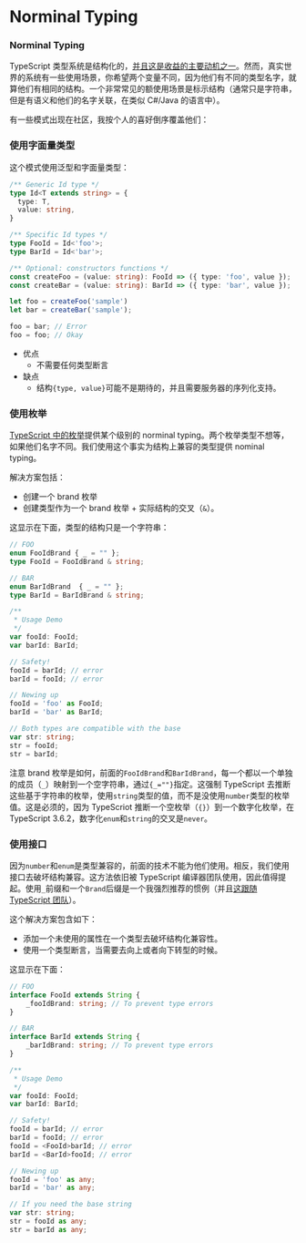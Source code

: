 # Norminal Typing

### Norminal Typing

TypeScript 类型系统是结构化的，[并且这是收益的主要动机之一](https://basarat.gitbook.io/typescript/getting-started/why-typescript)。然而，真实世界的系统有一些使用场景，你希望两个变量不同，因为他们有不同的类型名字，就算他们有相同的结构。一个非常常见的额使用场景是标示结构（通常只是字符串，但是有语义和他们的名字关联，在类似 C#/Java 的语言中）。

有一些模式出现在社区，我按个人的喜好倒序覆盖他们：


### 使用字面量类型

这个模式使用泛型和字面量类型：
```ts
/** Generic Id type */
type Id<T extends string> = {
  type: T,
  value: string,
}

/** Specific Id types */
type FooId = Id<'foo'>;
type BarId = Id<'bar'>;

/** Optional: constructors functions */
const createFoo = (value: string): FooId => ({ type: 'foo', value });
const createBar = (value: string): BarId => ({ type: 'bar', value });

let foo = createFoo('sample')
let bar = createBar('sample');

foo = bar; // Error
foo = foo; // Okay
```

- 优点
    - 不需要任何类型断言
- 缺点
    - 结构`{type, value}`可能不是期待的，并且需要服务器的序列化支持。

### 使用枚举

[TypeScript 中的枚举](https://basarat.gitbook.io/typescript/type-system/enums)提供某个级别的 norminal typing。两个枚举类型不想等，如果他们名字不同。我们使用这个事实为结构上兼容的类型提供 nominal typing。

解决方案包括：
- 创建一个 brand 枚举
- 创建类型作为一个 brand 枚举 + 实际结构的交叉（`&`）。

这显示在下面，类型的结构只是一个字符串：
```ts
// FOO
enum FooIdBrand { _ = "" };
type FooId = FooIdBrand & string;

// BAR
enum BarIdBrand  { _ = "" };
type BarId = BarIdBrand & string;

/**
 * Usage Demo
 */
var fooId: FooId;
var barId: BarId;

// Safety!
fooId = barId; // error
barId = fooId; // error

// Newing up
fooId = 'foo' as FooId;
barId = 'bar' as BarId;

// Both types are compatible with the base
var str: string;
str = fooId;
str = barId;
```

注意 brand 枚举是如何，前面的`FooIdBrand`和`BarIdBrand`，每一个都以一个单独的成员（`_`）映射到一个空字符串，通过`{_=""}`指定。这强制 TypeScript 去推断这些基于字符串的枚举，使用`string`类型的值，而不是没使用`number`类型的枚举值。这是必须的，因为 TypeScriot 推断一个空枚举（`{}`）到一个数字化枚举，在 TypeScript 3.6.2，数字化`enum`和`string`的交叉是`never`。

### 使用接口

因为`number`和`enum`是类型兼容的，前面的技术不能为他们使用。相反，我们使用接口去破坏结构兼容。这方法依旧被 TypeScript 编译器团队使用，因此值得提起。使用`_`前缀和一个`Brand`后缀是一个我强烈推荐的惯例（并且[这跟随 TypeScript 团队](https://github.com/Microsoft/TypeScript/blob/7b48a182c05ea4dea81bab73ecbbe9e013a79e99/src/compiler/types.ts#L693-L698)）。

这个解决方案包含如下：

- 添加一个未使用的属性在一个类型去破坏结构化兼容性。
- 使用一个类型断言，当需要去向上或者向下转型的时候。

这显示在下面：
```ts
// FOO
interface FooId extends String {
    _fooIdBrand: string; // To prevent type errors
}

// BAR
interface BarId extends String {
    _barIdBrand: string; // To prevent type errors
}

/**
 * Usage Demo
 */
var fooId: FooId;
var barId: BarId;

// Safety!
fooId = barId; // error
barId = fooId; // error
fooId = <FooId>barId; // error
barId = <BarId>fooId; // error

// Newing up
fooId = 'foo' as any;
barId = 'bar' as any;

// If you need the base string
var str: string;
str = fooId as any;
str = barId as any;
```
